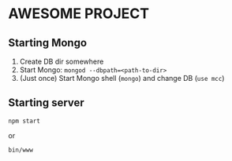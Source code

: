 # AWESOME PROJECT

## Starting Mongo
1. Create DB dir somewhere
2. Start Mongo: `mongod --dbpath=<path-to-dir>`
3. (Just once) Start Mongo shell (`mongo`) and change DB (`use mcc`)

## Starting server

    npm start
    
or

    bin/www
